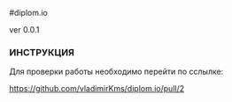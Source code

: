 ﻿#diplom.io
</h2>ver 0.0.1</h2>

<h3>ИНСТРУКЦИЯ</h3>
Для проверки работы необходимо перейти по сслылке: 

https://github.com/vladimirKms/diplom.io/pull/2



